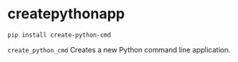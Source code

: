 # createpythonapp

`pip install create-python-cmd`

`create_python_cmd` Creates a new Python command line application.
